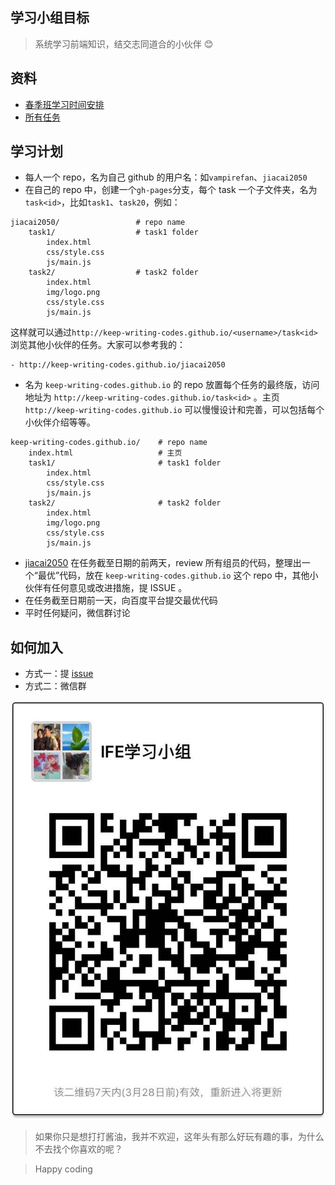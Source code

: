 ## 学习小组目标

> 系统学习前端知识，结交志同道合的小伙伴 😊

## 资料

- [春季班学习时间安排](http://weibo.com/p/1001603951573486205401)
- [所有任务](http://ife.baidu.com/task/all)

## 学习计划

- 每人一个 repo，名为自己 github 的用户名：如`vampirefan`、`jiacai2050`
- 在自己的 repo 中，创建一个`gh-pages`分支，每个 task 一个子文件夹，名为`task<id>`，比如`task1`、`task20`，例如：
```
jiacai2050/                 # repo name
	task1/                  # task1 folder
    	index.html
    	css/style.css
    	js/main.js
    task2/                  # task2 folder
		index.html
		img/logo.png
    	css/style.css
    	js/main.js
```
这样就可以通过`http://keep-writing-codes.github.io/<username>/task<id>`浏览其他小伙伴的任务。大家可以参考我的：

	- http://keep-writing-codes.github.io/jiacai2050

- 名为 `keep-writing-codes.github.io` 的 repo 放置每个任务的最终版，访问地址为 `http://keep-writing-codes.github.io/task<id>` 。主页 `http://keep-writing-codes.github.io` 可以慢慢设计和完善，可以包括每个小伙伴介绍等等。
```
keep-writing-codes.github.io/  	 # repo name
	index.html 				     # 主页
	task1/                       # task1 folder
    	index.html
    	css/style.css
    	js/main.js
    task2/                       # task2 folder
		index.html
		img/logo.png
    	css/style.css
    	js/main.js
```
- [jiacai2050](https://github.com/jiacai2050) 在任务截至日期的前两天，review 所有组员的代码，整理出一个“最优”代码，放在 `keep-writing-codes.github.io` 这个 repo 中，其他小伙伴有任何意见或改进措施，提 ISSUE 。
- 在任务截至日期前一天，向百度平台提交最优代码
- 平时任何疑问，微信群讨论

## 如何加入

- 方式一：提 [issue](https://github.com/keep-writing-codes/keep-writing-codes/issues/1)
- 方式二：微信群

![](./wx.jpg)

> 如果你只是想打打酱油，我并不欢迎，这年头有那么好玩有趣的事，为什么不去找个你喜欢的呢？

> Happy coding
